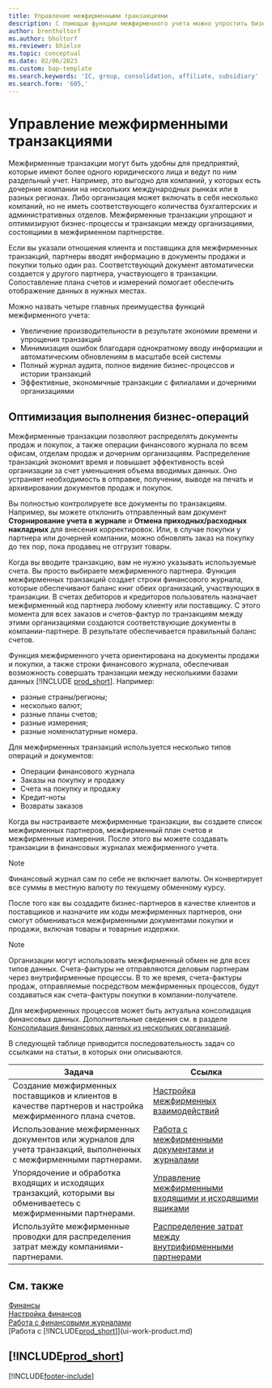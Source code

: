 ```yaml
---
title: Управление межфирменными транзакциями
description: С помощью функции межфирменного учета можно упростить бизнес-процессы и транзакции между компаниями в пределах одной организации.
author: brentholtorf
ms.author: bholtorf
ms.reviewer: bhielse
ms.topic: conceptual
ms.date: 02/06/2023
ms.custom: bap-template
ms.search.keywords: 'IC, group, consolidation, affiliate, subsidiary'
ms.search.form: '605,'
---
```

# Управление межфирменными транзакциями

Межфирменные транзакции могут быть удобны для предприятий, которые имеют более одного юридического лица и ведут по ним раздельный учет. Например, это выгодно для компаний, у которых есть дочерние компании на нескольких международных рынках или в разных регионах. Либо организация может включать в себя несколько компаний, но не иметь соответствующего количества бухгалтерских и административных отделов. Межфирменные транзакции упрощают и оптимизируют бизнес-процессы и транзакции между организациями, состоящими в межфирменном партнерстве.

Если вы указали отношения клиента и поставщика для межфирменных транзакций, партнеры вводят информацию в документы продажи и покупки только один раз. Соответствующий документ автоматически создается у другого партнера, участвующего в транзакции. Сопоставление плана счетов и измерений помогает обеспечить отображение данных в нужных местах.  

Можно назвать четыре главных преимущества функций межфирменного учета:  

* Увеличение производительности в результате экономии времени и упрощения транзакций  
* Минимизация ошибок благодаря однократному вводу информации и автоматическим обновлениям в масштабе всей системы  
* Полный журнал аудита, полное видение бизнес-процессов и истории транзакций  
* Эффективные, экономичные транзакции с филиалами и дочерними организациями  

## Оптимизация выполнения бизнес-операций  

Межфирменные транзакции позволяют распределять документы продаж и покупок, а также операции финансового журнала по всем офисам, отделам продаж и дочерним организациям. Распределение транзакций экономит время и повышает эффективность всей организации за счет уменьшения объема вводимых данных. Оно устраняет необходимость в отправке, получении, выводе на печать и архивировании документов продаж и покупок.  

Вы полностью контролируете все документы по транзакциям. Например, вы можете отклонить отправленный вам документ **Сторнирование учета в журнале** и **Отмена приходных/расходных накладных** для внесения корректировок. Или, в случае покупки у партнера или дочерней компании, можно обновлять заказ на покупку до тех пор, пока продавец не отгрузит товары.  

Когда вы вводите транзакцию, вам не нужно указывать используемые счета. Вы просто выбираете межфирменного партнера. Функция межфирменных транзакций создает строки финансового журнала, которые обеспечивают баланс книг обеих организаций, участвующих в транзакции. В счетах дебиторов и кредиторов пользователь назначает межфирменный код партнера любому клиенту или поставщику. С этого момента для всех заказов и счетов-фактур по транзакциям между этими организациями создаются соответствующие документы в компании-партнере. В результате обеспечивается правильный баланс счетов.  

Функция межфирменного учета ориентирована на документы продажи и покупки, а также строки финансового журнала, обеспечивая возможность совершать транзакции между несколькими базами данных [!INCLUDE [prod_short](includes/prod_short.md)]. Например:

* разные страны/регионы;
* несколько валют;
* разные планы счетов;
* разные измерения;
* разные номенклатурные номера.  

Для межфирменных транзакций используется несколько типов операций и документов:  

* Операции финансового журнала
* Заказы на покупку и продажу
* Счета на покупку и продажу
* Кредит-ноты
* Возвраты заказов

Когда вы настраиваете межфирменные транзакции, вы создаете список межфирменных партнеров, межфирменный план счетов и межфирменные измерения. После этого вы можете создавать транзакции в финансовых журналах межфирменного учета.

> [!NOTE]
> Финансовый журнал сам по себе не включает валюты. Он конвертирует все суммы в местную валюту по текущему обменному курсу.

После того как вы создадите бизнес-партнеров в качестве клиентов и поставщиков и назначите им коды межфирменных партнеров, они смогут обмениваться межфирменными документами покупки и продажи, включая товары и товарные издержки. 

> [!NOTE]
> Организации могут использовать межфирменный обмен не для всех типов данных. Счета-фактуры не отправляются деловым партнерам через внутрифирменные процессы. В то же время, счета-фактуры продаж, отправляемые посредством межфирменных процессов, будут создаваться как счета-фактуры покупки в компании-получателе.

Для межфирменных процессов может быть актуальна консолидация финансовых данных. Дополнительные сведения см. в разделе [Консолидация финансовых данных из нескольких организаций](finance-consolidated-company-reporting.md).

В следующей таблице приводится последовательность задач со ссылками на статьи, в которых они описываются.

|Задача |Ссылка|
|---|---|
|Создание межфирменных поставщиков и клиентов в качестве партнеров и настройка межфирменного плана счетов.|[Настройка межфирменных взаимодействий](intercompany-how-setup.md)|
|Использование межфирменных документов или журналов для учета транзакций, выполненных с межфирменными партнерами.|[Работа с межфирменными документами и журналами](intercompany-how-work-documents-journals.md)|
|Упорядочение и обработка входящих и исходящих транзакций, которыми вы обмениваетесь с межфирменными партнерами.|[Управление межфирменными входящими и исходящими ящиками](intercompany-how-manage-intercompany-inbox.md)|
|Используйте межфирменные проводки для распределения затрат между компаниями-партнерами.|[Распределение затрат между внутрифирменными партнерами](intercompany-allocate-costs.md)|

## См. также

[Финансы](finance.md)  
[Настройка финансов](finance-setup-finance.md)  
[Работа с финансовыми журналами](ui-work-general-journals.md)  
[Работа с [!INCLUDE[prod_short](includes/prod_short.md)]](ui-work-product.md)

## [!INCLUDE[prod_short](includes/free_trial_md.md)]  


[!INCLUDE[footer-include](includes/footer-banner.md)]
